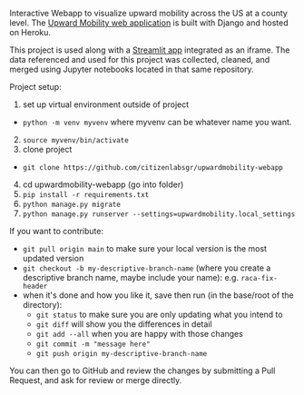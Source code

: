 Interactive Webapp to visualize upward mobility across the US at a county level. The [Upward Mobility web application](http://upwardmobility.herokuapp.com/) is built with Django and hosted on Heroku.

This project is used along with a [Streamlit app](https://github.com/citizenlabsgr/upwardmobility) integrated as an iframe. The data referenced and used for this project was collected, cleaned, and merged using Jupyter notebooks located in that same repository.

Project setup:

1. set up virtual environment outside of project
- `python -m venv myvenv` where myvenv can be whatever name you want.

2. `source myvenv/bin/activate`
3.  clone project
 - `git clone https://github.com/citizenlabsgr/upwardmobility-webapp`
4. cd upwardmobility-webapp (go into folder)
5. `pip install -r requirements.txt`
6. `python manage.py migrate`
7. `python manage.py runserver --settings=upwardmobility.local_settings`

If you want to contribute:
- `git pull origin main` to make sure your local version is the most updated version
- `git checkout -b my-descriptive-branch-name` (where you create a descriptive branch name, maybe include your name): e.g. `raca-fix-header`
- when it's done and how you like it, save then run (in the base/root of the directory):
   - `git status` to make sure you are only updating what you intend to
   - `git diff` will show you the differences in detail
   - `git add --all` when you are happy with those changes
   - `git commit -m "message here"`
   - `git push origin my-descriptive-branch-name`

You can then go to GitHub and review the changes by submitting a Pull Request, and ask for review or merge directly.
